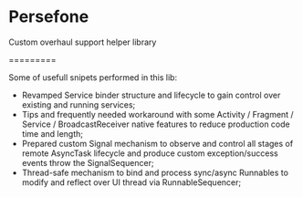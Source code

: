 Persefone
=========

Custom overhaul support helper library

=========

Some of usefull snipets performed in this lib:
* Revamped Service binder structure and lifecycle to gain control over existing and running services;
* Tips and frequently needed workaround with some Activity / Fragment / Service / BroadcastReceiver native features to reduce production code time and length;
* Prepared custom Signal mechanism to observe and control all stages of remote AsyncTask lifecycle and produce custom exception/success events throw the SignalSequencer;
* Thread-safe mechanism to bind and process sync/async Runnables to modify and reflect over UI thread via RunnableSequencer;
